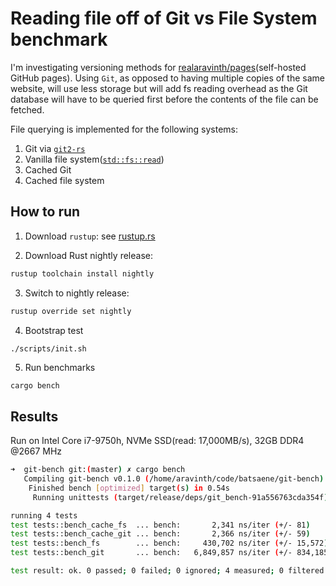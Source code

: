 # Reading file off of Git vs File System benchmark

I'm investigating versioning methods for
[realaravinth/pages](https://github.com/realaravinth/pages)(self-hosted
GitHub pages). Using `Git`, as opposed to having multiple copies of the
same website, will use less storage but will add fs reading overhead as
the Git database will have to be queried first before the contents of
the file can be fetched.

File querying is implemented for the following systems:

1. Git via [`git2-rs`](https://crates.io/crates/git2)
2. Vanilla file system([`std::fs::read`](https://doc.rust-lang.org/std/fs/fn.read.html))
3. Cached Git
4. Cached file system

## How to run

1. Download `rustup`: see [rustup.rs](https://rustup.rs/)

2. Download Rust nightly release:

```bash
rustup toolchain install nightly
```

3. Switch to nightly release:

```bash
rustup override set nightly
```

4. Bootstrap test

```bash
./scripts/init.sh
```

5. Run benchmarks

```
cargo bench
```

## Results

Run on Intel Core i7-9750h, NVMe SSD(read: 17,000MB/s), 32GB DDR4 @2667 MHz

```bash
➜  git-bench git:(master) ✗ cargo bench
   Compiling git-bench v0.1.0 (/home/aravinth/code/batsaene/git-bench)
    Finished bench [optimized] target(s) in 0.54s
     Running unittests (target/release/deps/git_bench-91a556763cda354f)

running 4 tests
test tests::bench_cache_fs  ... bench:       2,341 ns/iter (+/- 81)
test tests::bench_cache_git ... bench:       2,366 ns/iter (+/- 59)
test tests::bench_fs        ... bench:     430,702 ns/iter (+/- 15,572)
test tests::bench_git       ... bench:   6,849,857 ns/iter (+/- 834,185)

test result: ok. 0 passed; 0 failed; 0 ignored; 4 measured; 0 filtered out; finished in 22.02s
```
